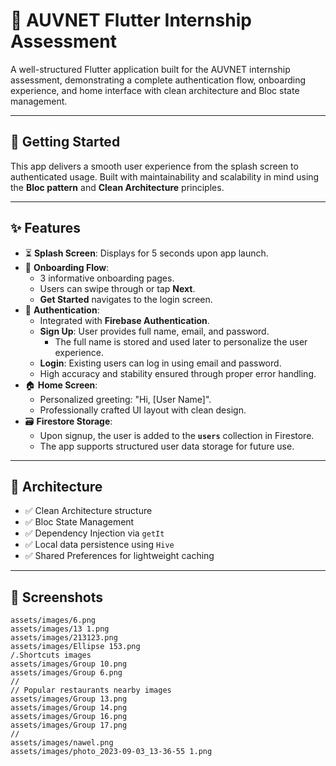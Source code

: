 # 📱 AUVNET Flutter Internship Assessment

A well-structured Flutter application built for the AUVNET internship assessment, demonstrating a complete authentication flow, onboarding experience, and home interface with clean architecture and Bloc state management.

---

## 🚀 Getting Started

This app delivers a smooth user experience from the splash screen to authenticated usage. Built with maintainability and scalability in mind using the **Bloc pattern** and **Clean Architecture** principles.

---

## ✨ Features

- ⏳ **Splash Screen**: Displays for 5 seconds upon app launch.
- 👣 **Onboarding Flow**:
    - 3 informative onboarding pages.
    - Users can swipe through or tap **Next**.
    - **Get Started** navigates to the login screen.
- 🔐 **Authentication**:
    - Integrated with **Firebase Authentication**.
    - **Sign Up**: User provides full name, email, and password.
        - The full name is stored and used later to personalize the user experience.
    - **Login**: Existing users can log in using email and password.
    - High accuracy and stability ensured through proper error handling.
- 🏠 **Home Screen**:
    - Personalized greeting: "Hi, [User Name]".
    - Professionally crafted UI layout with clean design.
- 🗃️ **Firestore Storage**:
    - Upon signup, the user is added to the **`users`** collection in Firestore.
    - The app supports structured user data storage for future use.

---

## 🧱 Architecture

- ✅ Clean Architecture structure
- ✅ Bloc State Management
- ✅ Dependency Injection via `getIt`
- ✅ Local data persistence using `Hive`
- ✅ Shared Preferences for lightweight caching

---

## 📸 Screenshots

```used images
assets/images/6.png
assets/images/13 1.png
assets/images/213123.png
assets/images/Ellipse 153.png
/.Shortcuts images
assets/images/Group 10.png
assets/images/Group 6.png
//
// Popular restaurants nearby images
assets/images/Group 13.png
assets/images/Group 14.png
assets/images/Group 16.png
assets/images/Group 17.png
//
assets/images/nawel.png
assets/images/photo_2023-09-03_13-36-55 1.png

